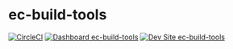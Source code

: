 # ec-build-tools

[![CircleCI](https://circleci.com/gh/broeker/ec-build-tools.svg?style=shield)](https://circleci.com/gh/broeker/ec-build-tools)
[![Dashboard ec-build-tools](https://img.shields.io/badge/dashboard-ec_build_tools-yellow.svg)](https://dashboard.pantheon.io/sites/1325786c-a5fe-47d3-a7e9-0398d1ec57f0#dev/code)
[![Dev Site ec-build-tools](https://img.shields.io/badge/site-ec_build_tools-blue.svg)](http://dev-ec-build-tools.pantheonsite.io/)
